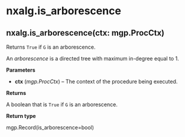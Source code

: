 # nxalg.is\_arborescence

## nxalg.is\_arborescence\(ctx: mgp.ProcCtx\)

Returns `True` if `G` is an arborescence.

An _arborescence_ is a directed tree with maximum in-degree equal to 1.

**Parameters**

* **ctx** \(_mgp.ProcCtx_\) – The context of the procedure being executed.

**Returns**

A boolean that is `True` if `G` is an arborescence.

**Return type**

mgp.Record\(is\_arborescence=bool\)

